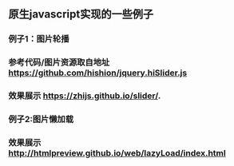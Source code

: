 ## 原生javascript实现的一些例子  
### 例子1：图片轮播    
### 参考代码/图片资源取自地址 https://github.com/hishion/jquery.hiSlider.js    
### 效果展示  https://zhijs.github.io/slider/.  

   
### 例子2:图片懒加载   
### 效果展示 http://htmlpreview.github.io/web/lazyLoad/index.html
